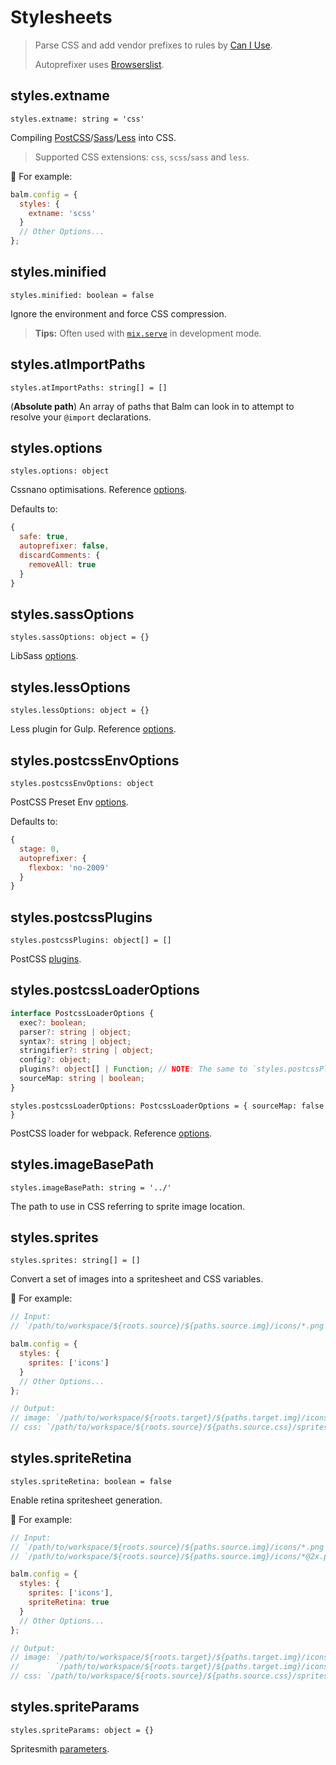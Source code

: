 # Stylesheets

> Parse CSS and add vendor prefixes to rules by [Can I Use](https://caniuse.com/).
>
> Autoprefixer uses [Browserslist](https://github.com/ai/browserslist#queries).

## styles.extname

`styles.extname: string = 'css'`

Compiling [PostCSS](https://postcss.org/)/[Sass](https://sass-lang.com/)/[Less](http://lesscss.org/) into CSS.

> Supported CSS extensions: `css`, `scss`/`sass` and `less`.

:chestnut: For example:

```js
balm.config = {
  styles: {
    extname: 'scss'
  }
  // Other Options...
};
```

## styles.minified

`styles.minified: boolean = false`

Ignore the environment and force CSS compression.

> **Tips:** Often used with [`mix.serve`](/api/serve) in development mode.

## styles.atImportPaths

`styles.atImportPaths: string[] = []`

(**Absolute path**) An array of paths that Balm can look in to attempt to resolve your `@import` declarations.

## styles.options

`styles.options: object`

Cssnano optimisations. Reference [options](https://cssnano.co/guides/optimisations/).

Defaults to:

```js
{
  safe: true,
  autoprefixer: false,
  discardComments: {
    removeAll: true
  }
}
```

## styles.sassOptions

`styles.sassOptions: object = {}`

LibSass [options](https://github.com/sass/node-sass#options).

## styles.lessOptions

`styles.lessOptions: object = {}`

Less plugin for Gulp. Reference [options](https://github.com/gulp-community/gulp-less#options).

## styles.postcssEnvOptions

`styles.postcssEnvOptions: object`

PostCSS Preset Env [options](https://github.com/csstools/postcss-preset-env#options).

Defaults to:

```js
{
  stage: 0,
  autoprefixer: {
    flexbox: 'no-2009'
  }
}
```

## styles.postcssPlugins

`styles.postcssPlugins: object[] = []`

PostCSS [plugins](https://www.postcss.parts/).

## styles.postcssLoaderOptions

```ts
interface PostcssLoaderOptions {
  exec?: boolean;
  parser?: string | object;
  syntax?: string | object;
  stringifier?: string | object;
  config?: object;
  plugins?: object[] | Function; // NOTE: The same to `styles.postcssPlugins`
  sourceMap: string | boolean;
}
```

`styles.postcssLoaderOptions: PostcssLoaderOptions = { sourceMap: false }`

PostCSS loader for webpack. Reference [options](https://github.com/postcss/postcss-loader#options).

## styles.imageBasePath

`styles.imageBasePath: string = '../'`

The path to use in CSS referring to sprite image location.

## styles.sprites

`styles.sprites: string[] = []`

Convert a set of images into a spritesheet and CSS variables.

:chestnut: For example:

```js
// Input:
// `/path/to/workspace/${roots.source}/${paths.source.img}/icons/*.png`

balm.config = {
  styles: {
    sprites: ['icons']
  }
  // Other Options...
};

// Output:
// image: `/path/to/workspace/${roots.target}/${paths.target.img}/icons-sprites.png`
// css: `/path/to/workspace/${roots.source}/${paths.source.css}/sprites/_icons.${styles.extname}`
```

## styles.spriteRetina

`styles.spriteRetina: boolean = false`

Enable retina spritesheet generation.

:chestnut: For example:

```js
// Input:
// `/path/to/workspace/${roots.source}/${paths.source.img}/icons/*.png`
// `/path/to/workspace/${roots.source}/${paths.source.img}/icons/*@2x.png`

balm.config = {
  styles: {
    sprites: ['icons'],
    spriteRetina: true
  }
  // Other Options...
};

// Output:
// image: `/path/to/workspace/${roots.target}/${paths.target.img}/icons-sprites.png`
//        `/path/to/workspace/${roots.target}/${paths.target.img}/icons-sprites@2x.png`
// css: `/path/to/workspace/${roots.source}/${paths.source.css}/sprites/_icons.${styles.extname}`
```

## styles.spriteParams

`styles.spriteParams: object = {}`

Spritesmith [parameters](https://github.com/twolfson/gulp.spritesmith#spritesmithparams).

